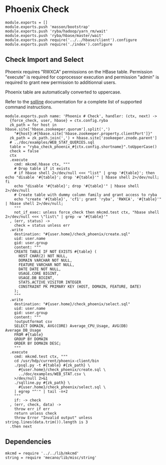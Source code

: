 
# Phoenix Check

    module.exports = []
    module.exports.push 'masson/bootstrap'
    module.exports.push 'ryba/hadoop/yarn_rm/wait'
    module.exports.push 'ryba/hbase/master/wait'
    module.exports.push require('../../hbase/client').configure
    module.exports.push require('./index').configure

## Check Import and Select

Phoenix requires "RWXCA" permissions on the HBase table. Permission "execute" is
required for coprocessor execution and permission "admin" is required to grant
new permission to additionnal users.

Phoenix table are automatically converted to uppercase.

Refer to the [sqlline] documentation for a complete list of supported command
instructions.

    module.exports.push name: 'Phoenix # Check', handler: (ctx, next) ->
      {force_check, user, hbase} = ctx.config.ryba
      zk_path = for host in hbase.site['hbase.zookeeper.quorum'].split(',')
        "#{host}:#{hbase.site['hbase.zookeeper.property.clientPort']}"
      zk_path = zk_path.join(',') + hbase.site['zookeeper.znode.parent']
      # ../doc/examples/WEB_STAT_QUERIES.sql
      table = "ryba_check_phoenix_#{ctx.config.shortname}".toUpperCase()
      check = false
      ctx
      .execute
        cmd: mkcmd.hbase ctx, """
        # Drop table if it exists
        # if hbase shell 2>/dev/null <<< "list" | grep '#{table}'; then echo "disable '#{table}'; drop '#{table}'" | hbase shell 2>/dev/null; fi
        echo "disable '#{table}'; drop '#{table}'" | hbase shell 2>/dev/null
        # Create table with dummy column family and grant access to ryba
        echo "create '#{table}', 'cf1'; grant 'ryba', 'RWXCA', '#{table}'" | hbase shell 2>/dev/null;
        """
        not_if_exec: unless force_check then mkcmd.test ctx, "hbase shell 2>/dev/null <<< \"list\" | grep -w '#{table}'"
      , (err, status) ->
        check = status unless err
      .write
        destination: "#{user.home}/check_phoenix/create.sql"
        uid: user.name
        gid: user.group
        content: """
        CREATE TABLE IF NOT EXISTS #{table} (
          HOST CHAR(2) NOT NULL,
          DOMAIN VARCHAR NOT NULL,
          FEATURE VARCHAR NOT NULL,
          DATE DATE NOT NULL,
          USAGE.CORE BIGINT,
          USAGE.DB BIGINT,
          STATS.ACTIVE_VISITOR INTEGER
          CONSTRAINT PK PRIMARY KEY (HOST, DOMAIN, FEATURE, DATE)
        );
        """
      .write
        destination: "#{user.home}/check_phoenix/select.sql"
        uid: user.name
        gid: user.group
        content: """
        !outputformat csv
        SELECT DOMAIN, AVG(CORE) Average_CPU_Usage, AVG(DB) Average_DB_Usage 
        FROM #{table} 
        GROUP BY DOMAIN 
        ORDER BY DOMAIN DESC;
        """
      .execute
        cmd: mkcmd.test ctx, """
        cd /usr/hdp/current/phoenix-client/bin
        ./psql.py -t #{table} #{zk_path} \
          #{user.home}/check_phoenix/create.sql \
          ../doc/examples/WEB_STAT.csv \
        >/dev/null 2>&1
        ./sqlline.py #{zk_path} \
          #{user.home}/check_phoenix/select.sql \
        | egrep "^'" | tail -n+2
        """
        if: -> check
      , (err, check, data) ->
        throw err if err
        return unless check
        throw Error "Invalid output" unless string.lines(data.trim()).length is 3
      .then next

## Dependencies

    mkcmd = require '../../lib/mkcmd'
    string = require 'mecano/lib/misc/string'

[sqlline]: http://sqlline.sourceforge.net/#commands



